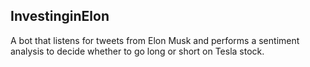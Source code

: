 ## InvestinginElon
A bot that listens for tweets from Elon Musk and performs a sentiment analysis to decide whether to go long or short on Tesla stock.
